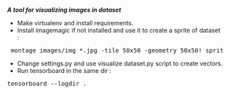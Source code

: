 ***A tool for visualizing images in dataset***
* Make virtualenv and install requirements.
* Install imagemagic if not installed and use it to create a sprite of dataset :
 <pre> montage images/img_*.jpg -tile 50x50 -geometry 50x50! sprite.jpg</pre>
* Change settings.py and use visualize dataset.py script to create vectors.
* Run tensorboard in the same dir : 
<pre>tensorboard --logdir .</pre>
